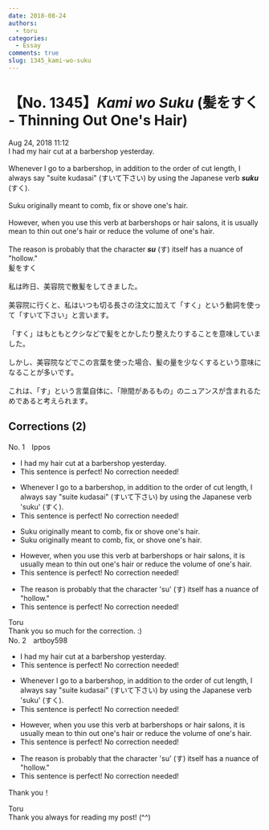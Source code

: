 ```yaml
---
date: 2018-08-24
authors:
  - toru
categories:
  - Essay
comments: true
slug: 1345_kami-wo-suku
---
```


# 【No. 1345】<strong><em>Kami wo Suku</strong></em> (髪をすく - Thinning Out One's Hair)
<div class="date">Aug 24, 2018 11:12</div>
<div id="post"><div id="body_show_ori">
I had my hair cut at a barbershop yesterday.<br/><br/>Whenever I go to a barbershop, in addition to the order of cut length, I always say "suite kudasai" (すいて下さい) by using the Japanese verb <strong><em>suku</em></strong> (すく).<br/><br/>Suku originally meant to comb, fix or shove one's hair.<br/><br/>However, when you use this verb at barbershops or hair salons, it is usually mean to thin out one's hair or reduce the volume of one's hair.<br/><br/>The reason is probably that the character <strong><em>su</em></strong> (す) itself has a nuance of "hollow."
</div></div>

<!-- more -->

<div id="post_ja"><div id="body_show_mo">
髪をすく<br/><br/>私は昨日、美容院で散髪をしてきました。<br/><br/>美容院に行くと、私はいつも切る長さの注文に加えて「すく」という動詞を使って「すいて下さい」と言います。<br/><br/>「すく」はもともとクシなどで髪をとかしたり整えたりすることを意味していました。<br/><br/>しかし、美容院などでこの言葉を使った場合、髪の量を少なくするという意味になることが多いです。<br/><br/>これは、「す」という言葉自体に、「隙間があるもの」のニュアンスが含まれるためであると考えられます。
</div></div>

## Corrections (2)
<div id="block"><div class="first_name"> No. 1　<span class="just_name">Ippos</span></div><div id="block2">
<ul class="correction_field">
<li class="incorrect">I had my hair cut at a barbershop yesterday.</li>
<li class="corrected perfect">This sentence is perfect! No correction needed!</li>
</ul>
<ul class="correction_field">
<li class="incorrect">Whenever I go to a barbershop, in addition to the order of cut length, I always say "suite kudasai" (すいて下さい) by using the Japanese verb 'suku' (すく).</li>
<li class="corrected perfect">This sentence is perfect! No correction needed!</li>
</ul>
<ul class="correction_field">
<li class="incorrect">Suku originally meant to comb, fix or shove one's hair.</li>
<li class="corrected correct">
Suku originally meant to comb, fix<span class="f_red">,</span> or shove one's hair.
</li>
</ul>
<ul class="correction_field">
<li class="incorrect">However, when you use this verb at barbershops or hair salons, it is usually mean to thin out one's hair or reduce the volume of one's hair.</li>
<li class="corrected perfect">This sentence is perfect! No correction needed!</li>
</ul>
<ul class="correction_field">
<li class="incorrect">The reason is probably that the character 'su' (す) itself has a nuance of "hollow."</li>
<li class="corrected perfect">This sentence is perfect! No correction needed!</li>
</ul>
</div><div class="name"><span class="just_name">Toru</span><br>
Thank you so much for the correction. :)
</div>
</div>
<div id="block"><div class="first_name"> No. 2　<span class="just_name">artboy598</span></div><div id="block2">
<ul class="correction_field">
<li class="incorrect">I had my hair cut at a barbershop yesterday.</li>
<li class="corrected perfect">This sentence is perfect! No correction needed!</li>
</ul>
<ul class="correction_field">
<li class="incorrect">Whenever I go to a barbershop, in addition to the order of cut length, I always say "suite kudasai" (すいて下さい) by using the Japanese verb 'suku' (すく).</li>
<li class="corrected perfect">This sentence is perfect! No correction needed!</li>
</ul>
<ul class="correction_field">
<li class="incorrect">However, when you use this verb at barbershops or hair salons, it is usually mean to thin out one's hair or reduce the volume of one's hair.</li>
<li class="corrected perfect">This sentence is perfect! No correction needed!</li>
</ul>
<ul class="correction_field">
<li class="incorrect">The reason is probably that the character 'su' (す) itself has a nuance of "hollow."</li>
<li class="corrected perfect">This sentence is perfect! No correction needed!</li>
</ul>
<p class="comment_small">
 Thank you！
</p>

</div><div class="name"><span class="just_name">Toru</span><br>
Thank you always for reading my post! (^^)
</div>
</div>

